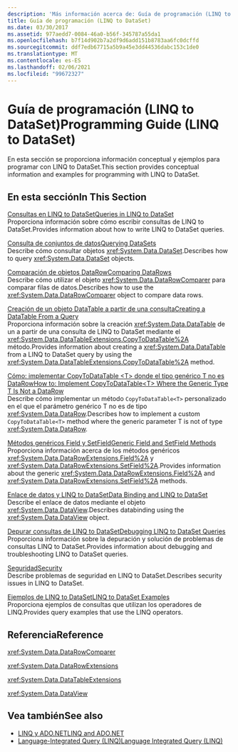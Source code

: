 ```yaml
---
description: 'Más información acerca de: Guía de programación (LINQ to DataSet)'
title: Guía de programación (LINQ to DataSet)
ms.date: 03/30/2017
ms.assetid: 977aedd7-0084-46a0-b56f-345787a55da1
ms.openlocfilehash: b7f14d902b7a2df9d6add151b8783aa6fc0dcffd
ms.sourcegitcommit: ddf7edb67715a5b9a45e3dd44536dabc153c1de0
ms.translationtype: MT
ms.contentlocale: es-ES
ms.lasthandoff: 02/06/2021
ms.locfileid: "99672327"
---
```

# <a name="programming-guide-linq-to-dataset"></a><span data-ttu-id="49382-103">Guía de programación (LINQ to DataSet)</span><span class="sxs-lookup"><span data-stu-id="49382-103">Programming Guide (LINQ to DataSet)</span></span>

<span data-ttu-id="49382-104">En esta sección se proporciona información conceptual y ejemplos para programar con LINQ to DataSet.</span><span class="sxs-lookup"><span data-stu-id="49382-104">This section provides conceptual information and examples for programming with LINQ to DataSet.</span></span>  
  
## <a name="in-this-section"></a><span data-ttu-id="49382-105">En esta sección</span><span class="sxs-lookup"><span data-stu-id="49382-105">In This Section</span></span>  

 [<span data-ttu-id="49382-106">Consultas en LINQ to DataSet</span><span class="sxs-lookup"><span data-stu-id="49382-106">Queries in LINQ to DataSet</span></span>](queries-in-linq-to-dataset.md)  
 <span data-ttu-id="49382-107">Proporciona información sobre cómo escribir consultas de LINQ to DataSet.</span><span class="sxs-lookup"><span data-stu-id="49382-107">Provides information about how to write LINQ to DataSet queries.</span></span>  
  
 [<span data-ttu-id="49382-108">Consulta de conjuntos de datos</span><span class="sxs-lookup"><span data-stu-id="49382-108">Querying DataSets</span></span>](querying-datasets-linq-to-dataset.md)  
 <span data-ttu-id="49382-109">Describe cómo consultar objetos <xref:System.Data.DataSet>.</span><span class="sxs-lookup"><span data-stu-id="49382-109">Describes how to query <xref:System.Data.DataSet> objects.</span></span>  
  
 [<span data-ttu-id="49382-110">Comparación de objetos DataRow</span><span class="sxs-lookup"><span data-stu-id="49382-110">Comparing DataRows</span></span>](comparing-datarows-linq-to-dataset.md)  
 <span data-ttu-id="49382-111">Describe cómo utilizar el objeto <xref:System.Data.DataRowComparer> para comparar filas de datos.</span><span class="sxs-lookup"><span data-stu-id="49382-111">Describes how to use the <xref:System.Data.DataRowComparer> object to compare data rows.</span></span>  
  
 [<span data-ttu-id="49382-112">Creación de un objeto DataTable a partir de una consulta</span><span class="sxs-lookup"><span data-stu-id="49382-112">Creating a DataTable From a Query</span></span>](creating-a-datatable-from-a-query-linq-to-dataset.md)  
 <span data-ttu-id="49382-113">Proporciona información sobre la creación <xref:System.Data.DataTable> de un a partir de una consulta de LINQ to DataSet mediante el <xref:System.Data.DataTableExtensions.CopyToDataTable%2A> método.</span><span class="sxs-lookup"><span data-stu-id="49382-113">Provides information about creating a <xref:System.Data.DataTable> from a LINQ to DataSet query by using the <xref:System.Data.DataTableExtensions.CopyToDataTable%2A> method.</span></span>  
  
 [<span data-ttu-id="49382-114">Cómo: implementar CopyToDataTable \<T> donde el tipo genérico T no es DataRow</span><span class="sxs-lookup"><span data-stu-id="49382-114">How to: Implement CopyToDataTable\<T> Where the Generic Type T Is Not a DataRow</span></span>](implement-copytodatatable-where-type-not-a-datarow.md)  
 <span data-ttu-id="49382-115">Describe cómo implementar un método `CopyToDataTable<T>` personalizado en el que el parámetro genérico T no es de tipo <xref:System.Data.DataRow>.</span><span class="sxs-lookup"><span data-stu-id="49382-115">Describes how to implement a custom `CopyToDataTable<T>` method where the generic parameter T is not of type <xref:System.Data.DataRow>.</span></span>  
  
 [<span data-ttu-id="49382-116">Métodos genéricos Field y SetField</span><span class="sxs-lookup"><span data-stu-id="49382-116">Generic Field and SetField Methods</span></span>](generic-field-and-setfield-methods-linq-to-dataset.md)  
 <span data-ttu-id="49382-117">Proporciona información acerca de los métodos genéricos <xref:System.Data.DataRowExtensions.Field%2A> y <xref:System.Data.DataRowExtensions.SetField%2A>.</span><span class="sxs-lookup"><span data-stu-id="49382-117">Provides information about the generic <xref:System.Data.DataRowExtensions.Field%2A> and <xref:System.Data.DataRowExtensions.SetField%2A> methods.</span></span>  
  
 [<span data-ttu-id="49382-118">Enlace de datos y LINQ to DataSet</span><span class="sxs-lookup"><span data-stu-id="49382-118">Data Binding and LINQ to DataSet</span></span>](data-binding-and-linq-to-dataset.md)  
 <span data-ttu-id="49382-119">Describe el enlace de datos mediante el objeto <xref:System.Data.DataView>.</span><span class="sxs-lookup"><span data-stu-id="49382-119">Describes databinding using the <xref:System.Data.DataView> object.</span></span>  
  
 [<span data-ttu-id="49382-120">Depurar consultas de LINQ to DataSet</span><span class="sxs-lookup"><span data-stu-id="49382-120">Debugging LINQ to DataSet Queries</span></span>](debugging-linq-to-dataset-queries.md)  
 <span data-ttu-id="49382-121">Proporciona información sobre la depuración y solución de problemas de consultas LINQ to DataSet.</span><span class="sxs-lookup"><span data-stu-id="49382-121">Provides information about debugging and troubleshooting LINQ to DataSet queries.</span></span>  
  
 [<span data-ttu-id="49382-122">Seguridad</span><span class="sxs-lookup"><span data-stu-id="49382-122">Security</span></span>](security-linq-to-dataset.md)  
 <span data-ttu-id="49382-123">Describe problemas de seguridad en LINQ to DataSet.</span><span class="sxs-lookup"><span data-stu-id="49382-123">Describes security issues in LINQ to DataSet.</span></span>  
  
 [<span data-ttu-id="49382-124">Ejemplos de LINQ to DataSet</span><span class="sxs-lookup"><span data-stu-id="49382-124">LINQ to DataSet Examples</span></span>](linq-to-dataset-examples.md)  
 <span data-ttu-id="49382-125">Proporciona ejemplos de consultas que utilizan los operadores de LINQ.</span><span class="sxs-lookup"><span data-stu-id="49382-125">Provides query examples that use the LINQ operators.</span></span>  
  
## <a name="reference"></a><span data-ttu-id="49382-126">Referencia</span><span class="sxs-lookup"><span data-stu-id="49382-126">Reference</span></span>  

 <xref:System.Data.DataRowComparer>  
  
 <xref:System.Data.DataRowExtensions>  
  
 <xref:System.Data.DataTableExtensions>  
  
 <xref:System.Data.DataView>  
  
## <a name="see-also"></a><span data-ttu-id="49382-127">Vea también</span><span class="sxs-lookup"><span data-stu-id="49382-127">See also</span></span>

- [<span data-ttu-id="49382-128">LINQ y ADO.NET</span><span class="sxs-lookup"><span data-stu-id="49382-128">LINQ and ADO.NET</span></span>](linq-and-ado-net.md)
- [<span data-ttu-id="49382-129">Language-Integrated Query (LINQ)</span><span class="sxs-lookup"><span data-stu-id="49382-129">Language Integrated Query (LINQ)</span></span>](../../../csharp/programming-guide/concepts/linq/index.md)
